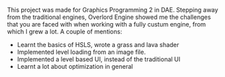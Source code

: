 This project was made for Graphics Programming 2 in DAE. Stepping away from the traditional engines, Overlord Engine showed me the challenges that you are faced with when working with a fully custum engine, from which I grew a lot. A couple of mentions:

* Learnt the basics of HSLS, wrote a grass and lava shader
* Implemented level loading from an image file.
* Implemented a level based UI, instead of the traditional UI
* Learnt a lot about optimization in general
